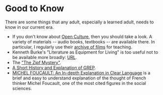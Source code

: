 # Good to Know

There are some things that any adult, especially a learned adult, needs to know in our current era.

* If you don't know about [Open Culture][], then you should take a look. A variety of materials -- audio books, textbooks -- are available there. In particular, I regularly use their [archive of films][] for teaching.
* Kenneth Burke's "Literature as Equipment for Living" is too useful not to be available more broadly: [URL](texts/Burke_1941.pdf).
* The ["The Zipf Mystery"](https://www.youtube.com/watch?v=fCn8zs912OE).
* [A Short History and Explanation of GREP](https://www.youtube.com/watch?v=NTfOnGZUZDk).
* [MICHEL FOUCAULT: An In-depth Explanation in Clear Language](https://www.ataraxik.com/2018/07/14/michel-foucault-explanation/) is a brief and easy to understand explanation of the thought of French thinker Michel Foucault, one of the most cited figures in the social sciences.

[Open Culture]: http://www.openculture.com
[archive of films]: http://www.openculture.com/freemoviesonline

